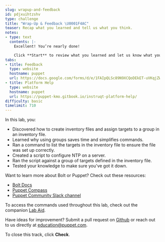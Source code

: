 ```yaml
---
slug: wrapup-and-feedback
id: pdjxuihtzshv
type: challenge
title: "Wrap-Up & Feedback \U0001F4AC"
teaser: Recap what you learned and tell us what you think.
notes:
- type: text
  contents: |-
    Excellent! You’re nearly done!

    Click **Start** to review what you learned and let us know what you thought of this track.
tabs:
- title: Feedback
  type: website
  hostname: puppet
  url: https://docs.google.com/forms/d/e/1FAIpQLSc89N9XCQoDEkET-uVKqjZWGnqMw0IbzZeeuuCKcoQk5oXr0g/viewform?embedded=true
- title: Platform Help
  type: website
  hostname: puppet
  url: https://puppet-kmo.gitbook.io/instruqt-platform-help/
difficulty: basic
timelimit: 710
---
```

In this lab, you:
 - Discovered how to create inventory files and assign targets to a group in an inventory file.
 - Learned why using groups saves time and simplifies commands.
 - Ran a command to list the targets in the inventory file to ensure the file was set up correctly.
 - Created a script to configure NTP on a server.
 - Ran the script against a group of targets defined in the inventory file.
 - Tested your knowledge to make sure you've got it down.

Want to learn more about Bolt or Puppet? Check out these resources:
- [Bolt Docs](https://puppet.com/docs/bolt/latest/bolt.html)
- [Puppet Compass](https://learn.puppet.com/)
- [Puppet Community Slack channel](https://slack.puppet.com/)

To access the commands used throughout this lab, check out the companion [Lab Aid](https://puppet-kmo.gitbook.io/lab-aids/-MZKPjwKRKKFuXxxy7ge/build-a-bolt-inventory-file-on-linux).

Have ideas for improvement? Submit a pull request on [Github](https://github.com/puppetlabs/puppet-practice-labs/tree/main/build-a-bolt-inventory-file-on-linux) or reach out to us directly at <a href="mailto:education@puppet.com">education@puppet.com</a>.

To close this track, click **Check**.
